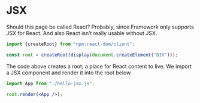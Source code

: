 # JSX

Should this page be called React? Probably, since Framework only supports JSX for React. And also React isn’t really usable without JSX.

```js echo
import {createRoot} from "npm:react-dom/client";

const root = createRoot(display(document.createElement("DIV")));
```

The code above creates a root; a place for React content to live. We import a JSX component and render it into the root below.

```jsx echo
import App from "./hello-jsx.js";

root.render(<App />);
```
